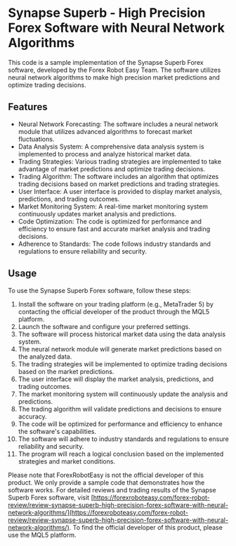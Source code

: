 # Synapse Superb - High Precision Forex Software with Neural Network Algorithms

This code is a sample implementation of the Synapse Superb Forex software, developed by the Forex Robot Easy Team. The software utilizes neural network algorithms to make high precision market predictions and optimize trading decisions.

## Features

- Neural Network Forecasting: The software includes a neural network module that utilizes advanced algorithms to forecast market fluctuations.
- Data Analysis System: A comprehensive data analysis system is implemented to process and analyze historical market data.
- Trading Strategies: Various trading strategies are implemented to take advantage of market predictions and optimize trading decisions.
- Trading Algorithm: The software includes an algorithm that optimizes trading decisions based on market predictions and trading strategies.
- User Interface: A user interface is provided to display market analysis, predictions, and trading outcomes.
- Market Monitoring System: A real-time market monitoring system continuously updates market analysis and predictions.
- Code Optimization: The code is optimized for performance and efficiency to ensure fast and accurate market analysis and trading decisions.
- Adherence to Standards: The code follows industry standards and regulations to ensure reliability and security.

## Usage

To use the Synapse Superb Forex software, follow these steps:

1. Install the software on your trading platform (e.g., MetaTrader 5) by contacting the official developer of the product through the MQL5 platform.
2. Launch the software and configure your preferred settings.
3. The software will process historical market data using the data analysis system.
4. The neural network module will generate market predictions based on the analyzed data.
5. The trading strategies will be implemented to optimize trading decisions based on the market predictions.
6. The user interface will display the market analysis, predictions, and trading outcomes.
7. The market monitoring system will continuously update the analysis and predictions.
8. The trading algorithm will validate predictions and decisions to ensure accuracy.
9. The code will be optimized for performance and efficiency to enhance the software's capabilities.
10. The software will adhere to industry standards and regulations to ensure reliability and security.
11. The program will reach a logical conclusion based on the implemented strategies and market conditions.

Please note that ForexRobotEasy is not the official developer of this product. We only provide a sample code that demonstrates how the software works. For detailed reviews and trading results of the Synapse Superb Forex software, visit [https://forexroboteasy.com/forex-robot-review/review-synapse-superb-high-precision-forex-software-with-neural-network-algorithms/](https://forexroboteasy.com/forex-robot-review/review-synapse-superb-high-precision-forex-software-with-neural-network-algorithms/). To find the official developer of this product, please use the MQL5 platform.
